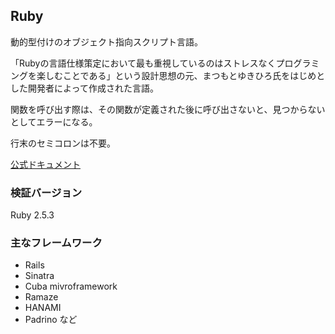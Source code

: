 ## Ruby
動的型付けのオブジェクト指向スクリプト言語。

「Rubyの言語仕様策定において最も重視しているのはストレスなくプログラミングを楽しむことである」という設計思想の元、まつもとゆきひろ氏をはじめとした開発者によって作成された言語。

関数を呼び出す際は、その関数が定義された後に呼び出さないと、見つからないとしてエラーになる。

行末のセミコロンは不要。

[公式ドキュメント](https://www.ruby-lang.org/ja/documentation/)

### 検証バージョン
Ruby 2.5.3

### 主なフレームワーク
- Rails
- Sinatra
- Cuba mivroframework
- Ramaze
- HANAMI
- Padrino
など